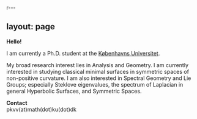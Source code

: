 r---

layout: page
---


**Hello!** <br>

I am currently a Ph.D. student at the [Københavns Universitet](https://geotop.math.ku.dk). <br>


My broad research interest lies in Analysis and Geometry. I am currently interested in studying classical minimal surfaces in symmetric spaces of non-positive curvature. I am also interested in Spectral Geometry and Lie Groups; especially Steklove eigenvalues, the spectrum of Laplacian in general Hyperbolic Surfaces, and Symmetric Spaces.

**Contact** <br>
pkvv(at)math(dot)ku(dot)dk


